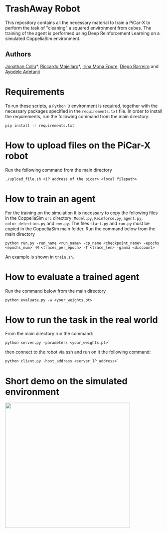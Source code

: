# TrashAway Robot
This repository contains all the necessary material to train a PiCar-X to perform the task of "cleaning" a squared environment from cubes. The training of the agent is performed using Deep Reinforcement Learning on a simulated CoppeliaSim environment.

## Authors
<a href="https://github.com/JonathanCollu">Jonathan Collu</a>\*, <a href="https://github.com/riccardomajellaro">Riccardo Majellaro</a>\*, <a href="https://github.com/IrinaMonaEpure">Irina Mona Epure</a>, <a href="https://github.com/diegobc11">Diego Barreiro</a> and <a href="https://github.com/jorgie007">Ayodele Adetunji</a>

# Requirements
 To run these scripts, a `Python 3` environment is required, together with the necessary packages specified in the `requirements.txt` file. In order to install the requirements, run the following command from the main directory:
 
 ```
 pip install -r requirements.txt
 ````

# How to upload files on the PiCar-X robot
Run the following command from the main directory
```
./upload_file.sh <IP address of the picar> <local filepath>
```

# How to train an agent
For the training on the simulation it is necessary to copy the following files in the CoppeliaSim `src` directory: `Model.py`, `Reinforce.py`, `agent.py`, `color_detection.py` and `env.py`. The files `start.py` and `run.py` must be copied in the CoppeliaSim main folder.
Run the command below from the main directory
```
python run.py -run_name <run_name> -cp_name <checkpoint_name> -epochs <epochs_num> -M <traces_per_epoch> -T <trace_len> -gamma <discount>
```
An example is shown in `train.sh`.

# How to evaluate a trained agent
Run the command below from the main directory
```
python evaluate.py -w <your_weights.pt>
```

# How to run the task in the real world
From the main directory run the command:
```
python server.py -parameters <your_weights.pt>`
```
then connect to the robot via ssh and run on it the following command:
```
python client.py -host_address <server_IP_address>`
```

# Short demo on the simulated environment
<img src="https://github.com/riccardomajellaro/TrashAway_Robot/blob/main/sim_short_demo.gif" width="400" height="400"/>
